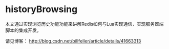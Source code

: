 historyBrowsing
===============

本文通过实现浏览历史功能功能来讲解Redis如何与Lua实现通信，实现服务器端脚本的集成开发。

请见博客： http://blog.csdn.net/billfeller/article/details/41663313
